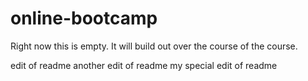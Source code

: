 # online-bootcamp
Right now this is empty. It will build out over the course of the course.


edit of readme
another edit of readme
my special edit of readme
